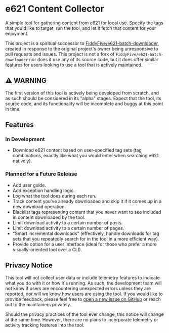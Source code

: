 # e621 Content Collector

A simple tool for gathering content from [e621](https://e621.net) for local use. Specify the tags that you'd like to target, run the tool, and let it fetch that content for your enjoyment.

This project is a spiritual successor to [FiddyFive/e621-batch-downloader](https://github.com/FiddyFive/e621-batch-downloader), created in response to the original project's owner being unresponsive to pull requests and issues. This project is not a fork of `FiddyFive/e621-batch-downloader` nor does it use any of its source code, but it does offer similar features for users looking to use a tool that is actively maintained.

## ⚠️ WARNING

The first version of this tool is actively being developed from scratch, and as such should be considered in its "alpha" stages. Expect that the tool, its source code, and its functionality will be incomplete and buggy at this point in time.

## Features

### In Development

- Download e621 content based on user-specified tag sets (tag combinations, exactly like what you would enter when searching e621 natively).

### Planned for a Future Release

- Add user guide.
- Add exception handling logic.
- Log what the tool does during each run.
- Track content you've already downloaded and skip it if it comes up in a new download operation.
- Blacklist tags representing content that you never want to see included in content downloaded by the tool.
- Limit download activity to a certain number of posts.
- Limit download activity to a certain number of pages.
- "Smart incremental downloads" (effectively, handle downloads for tag sets that you repeatedly search for in the tool in a more efficient way).
- Provide option for a user interface (ideal for those who prefer a more visually-oriented tool over a CLI).

## Privacy Notice

This tool will not collect user data or include telemetry features to indicate what you do with it or how it's running. As such, the development team will not know if users are encountering unexpected errors unless they are reported, nor will we know how users are using the tool. If you would like to provide feedback, please feel free to [open a new issue on GitHub](https://github.com/darkroastcreative/e621-content-collector/issues/new/choose) or reach out to the maintainers privately.

Should the privacy practices of the tool ever change, this notice will change at the same time. However, there are no plans to incorporate telemetry or activity tracking features into the tool.
